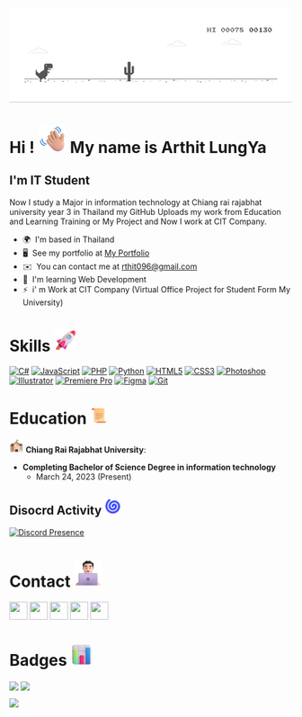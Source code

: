 <img  align = "center" src="assets/images/dino.gif" alt="Dino Jump">

Hi ! <img src="assets/images/Waving Hand Medium-Light Skin Tone.png" width="50"> My name is Arthit LungYa
=====================================================================================================================================

I'm IT Student
--------------

Now I study a Major in information technology at Chiang rai rajabhat university year 3 in Thailand my GitHub Uploads my work from Education and Learning Training or My Project and Now I work at CIT Company.

* 🌍  I'm based in Thailand
* 🖥️  See my portfolio at [My Portfolio](http://arthitdev.github.io/)
* ✉️  You can contact me at [rthit096@gmail.com](mailto:rthit096@gmail.com)
* 🧠  I'm learning Web Development
* ⚡  i' m Work at CIT Company (Virtual Office Project for Student Form My University)
# Skills <img src="assets/images/Rocket.png" width="40">


<p align="left">
<a href="https://docs.microsoft.com/en-us/dotnet/csharp/" target="_blank" rel="noreferrer"><img src="https://raw.githubusercontent.com/danielcranney/readme-generator/main/public/icons/skills/csharp-colored.svg" width="36" height="36" alt="C#" /></a>
<a href="https://developer.mozilla.org/en-US/docs/Web/JavaScript" target="_blank" rel="noreferrer"><img src="https://raw.githubusercontent.com/danielcranney/readme-generator/main/public/icons/skills/javascript-colored.svg" width="36" height="36" alt="JavaScript" /></a>
<a href="https://www.php.net/" target="_blank" rel="noreferrer"><img src="https://raw.githubusercontent.com/danielcranney/readme-generator/main/public/icons/skills/php-colored.svg" width="36" height="36" alt="PHP" /></a>
<a href="https://www.python.org/" target="_blank" rel="noreferrer"><img src="https://raw.githubusercontent.com/danielcranney/readme-generator/main/public/icons/skills/python-colored.svg" width="36" height="36" alt="Python" /></a>
<a href="https://developer.mozilla.org/en-US/docs/Glossary/HTML5" target="_blank" rel="noreferrer"><img src="https://raw.githubusercontent.com/danielcranney/readme-generator/main/public/icons/skills/html5-colored.svg" width="36" height="36" alt="HTML5" /></a>
<a href="https://www.w3.org/TR/CSS/#css" target="_blank" rel="noreferrer"><img src="https://raw.githubusercontent.com/danielcranney/readme-generator/main/public/icons/skills/css3-colored.svg" width="36" height="36" alt="CSS3" /></a>
<a href="https://www.adobe.com/uk/products/photoshop.html" target="_blank" rel="noreferrer"><img src="https://raw.githubusercontent.com/danielcranney/readme-generator/main/public/icons/skills/photoshop-colored-dark.svg" width="36" height="36" alt="Photoshop" /></a>
<a href="adobe.com/uk/products/illustrator.html" target="_blank" rel="noreferrer"><img src="https://raw.githubusercontent.com/danielcranney/readme-generator/main/public/icons/skills/illustrator-colored-dark.svg" width="36" height="36" alt="Illustrator" /></a>
<a href="https://www.adobe.com/uk/products/premiere.html" target="_blank" rel="noreferrer"><img src="https://raw.githubusercontent.com/danielcranney/readme-generator/main/public/icons/skills/premierepro-colored-dark.svg" width="36" height="36" alt="Premiere Pro" /></a>
<a href="https://www.figma.com/" target="_blank" rel="noreferrer"><img src="https://raw.githubusercontent.com/danielcranney/readme-generator/main/public/icons/skills/figma-colored.svg" width="36" height="36" alt="Figma" /></a>
<a href="https://git-scm.com/" target="_blank" rel="noreferrer"><img src="https://raw.githubusercontent.com/danielcranney/readme-generator/main/public/icons/skills/git-colored.svg" width="36" height="36" alt="Git" /></a>
</p>
<p>

# Education <img src="assets/images/Scroll.png" width="30">
<img src="assets/images/School.png" width="25"> **Chiang Rai Rajabhat University**:
  - **Completing Bachelor of Science Degree in information technology**
    - March 24, 2023 (Present)

## Disocrd Activity <img src="assets/images/Cyclone.png" width="30">

[![Discord Presence](https://lanyard.cnrad.dev/api/416403249235755008)](https://discord.com/users/416403249235755008)
# Contact <img src="assets/images/Man Technologist Light Skin Tone.png" width="50"> 
  

<p align="left"> <a href="https://www.facebook.com/MR.Arthit.Profile" target="_blank" rel="noreferrer"><img src="https://raw.githubusercontent.com/danielcranney/readme-generator/main/public/icons/socials/facebook.svg" width="32" height="32" /></a> <a href="https://www.github.com/ArthitDev" target="_blank" rel="noreferrer"><img src="https://raw.githubusercontent.com/danielcranney/readme-generator/main/public/icons/socials/github-dark.svg" width="32" height="32" /></a> <a href="https://www.linkedin.com/in//arthit-lungya-30a29626a/" target="_blank" rel="noreferrer"><img src="https://raw.githubusercontent.com/danielcranney/readme-generator/main/public/icons/socials/linkedin.svg" width="32" height="32" /></a> <a href="https://www.stackoverflow.com/users/17091089/arthit-lungya" target="_blank" rel="noreferrer"><img src="https://raw.githubusercontent.com/danielcranney/readme-generator/main/public/icons/socials/stackoverflow.svg" width="32" height="32" /></a> <a href="https://www.twitter.com/ArthitDev" target="_blank" rel="noreferrer"><img src="https://raw.githubusercontent.com/danielcranney/readme-generator/main/public/icons/socials/twitter.svg" width="32" height="32" /></a></p>

# Badges <img src="assets/images/Bar Chart.png" width="40">


<nobr><img align="center" width="500px" src="https://github-readme-stats.vercel.app/api?username=ArthitDev&show_icons=true&theme=radical&hide_border=true"/>
<img align="center" height = "292px" src="https://github-readme-stats.vercel.app/api/top-langs/?username=ArthitDev&title_color=b2336b&text_color=e5f7ef&icon_color=526777&hide_border=true&bg_color=141321&langs_count=7" />
</nobr>
<p align="center"><img align="left" width ="500px" src="https://github-readme-streak-stats.herokuapp.com/?user=ArthitDev&theme=radical&hide_border=true&border_radius=5&date_format=j%20M%5B%20Y%5D" /></p>


